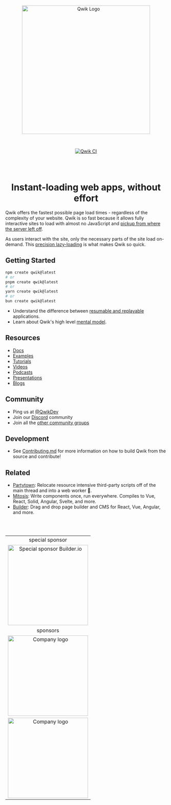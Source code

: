 <br>
<p align="center">
  <img alt="Qwik Logo" width="400" src="https://raw.githubusercontent.com/QwikDev/qwik/main/.github/assets/qwik-logo.svg" />
</p>
<br>
<p align="center">
   <a href="https://github.com/QwikDev/qwik/actions/workflows/ci.yml"><img src="https://github.com/QwikDev/qwik/actions/workflows/ci.yml/badge.svg?event=push" alt="Qwik CI"></a>
</p>
<br>
<br>

<h1 align="center">Instant-loading web apps, without effort</h1>

Qwik offers the fastest possible page load times - regardless of the complexity of your website. Qwik is so fast because it allows fully interactive sites to load with almost no JavaScript and [pickup from where the server left off](https://qwik.dev/docs/concepts/resumable/).

As users interact with the site, only the necessary parts of the site load on-demand. This [precision lazy-loading](https://qwik.dev/docs/concepts/progressive/) is what makes Qwik so quick.

## Getting Started

```sh
npm create qwik@latest
# or
pnpm create qwik@latest
# or
yarn create qwik@latest
# or
bun create qwik@latest
```

- Understand the difference between [resumable and replayable](https://qwik.dev/docs/concepts/resumable/) applications.
- Learn about Qwik's high level [mental model](https://qwik.dev/docs/concepts/think-qwik/).

## Resources

- [Docs](https://qwik.dev/)
- [Examples](https://qwik.dev/examples/introduction/hello-world/)
- [Tutorials](https://qwik.dev/tutorial/welcome/overview/)
- [Videos](https://qwik.dev/media/#videos)
- [Podcasts](https://qwik.dev/media/#podcasts)
- [Presentations](https://qwik.dev/media/#presentations)
- [Blogs](https://qwik.dev/media/#blogs)

## Community

- Ping us at [@QwikDev](https://twitter.com/QwikDev)
- Join our [Discord](https://qwik.dev/chat) community
- Join all the [other community groups](https://qwik.dev/ecosystem/#community)

## Development

- See [Contributing.md](https://github.com/QwikDev/qwik/blob/main/CONTRIBUTING.md) for more information on how to build Qwik from the source and contribute!

## Related

- [Partytown](https://partytown.builder.io/): Relocate resource intensive third-party scripts off of the main thread and into a web worker 🎉.
- [Mitosis](https://github.com/BuilderIO/mitosis): Write components once, run everywhere. Compiles to Vue, React, Solid, Angular, Svelte, and more.
- [Builder](https://github.com/BuilderIO/builder): Drag and drop page builder and CMS for React, Vue, Angular, and more.

<br>
<br>

<table align="center">
  <tr align="center">
    <td>special sponsor</td>
  </tr>
  <tr>
    <td align="center">
      <a href="https://www.builder.io/m/developers" rel="noopener">
        <picture>
          <source media="(prefers-color-scheme: dark)" srcset="https://i.imgur.com/eT9FjKT.png">
          <img width="250" alt="Special sponsor Builder.io" src="https://i.imgur.com/32mv01X.png">
        </picture>
      </a>
    </td>
  </tr>
  <tr align="center">
    <td>sponsors</td>
  </tr>
  <tr>
    <td align="center">
      <a href="https://kunaico.com/" target="_blank" rel="noopener">
        <picture>
          <source srcset="https://github.com/user-attachments/assets/47c6d86a-5141-40c6-a0fb-5986266fa589" media="(prefers-color-scheme: dark)">
          <source srcset="https://github.com/user-attachments/assets/84bff951-ed35-43e4-9515-ebe07e8b09e4" media="(prefers-color-scheme: light)">
          <img width="250" src="https://github.com/user-attachments/assets/84bff951-ed35-43e4-9515-ebe07e8b09e4" alt="Company logo">
        </picture>
      </a>    
    </td>
  </tr>
  <tr>
    <td align="center">
      <a href="http://hirez.io/" target="_blank" rel="noopener">
        <picture>
          <source srcset="https://i.imgur.com/DHhJM0J.png" media="(prefers-color-scheme: dark)">
          <source srcset="https://i.imgur.com/DIbsvQC.png" media="(prefers-color-scheme: light)">
          <img width="250" src="https://i.imgur.com/DIbsvQC.png" alt="Company logo">
        </picture>
      </a>    
    </td>
  </tr>
</table>
